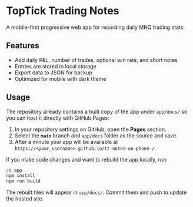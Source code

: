 # TopTick Trading Notes

A mobile-first progressive web app for recording daily MNQ trading stats.

## Features
- Add daily P&L, number of trades, optional win rate, and short notes
- Entries are stored in local storage
- Export data to JSON for backup
- Optimized for mobile with dark theme

## Usage
The repository already contains a built copy of the app under `app/docs/` so you
can host it directly with GitHub Pages:

1. In your repository settings on GitHub, open the **Pages** section.
2. Select the **`main`** branch and `app/docs` folder as the source and save.
3. After a minute your app will be available at
   `https://<your_username>.github.io/tt-notes-on-phone-/`.

If you make code changes and want to rebuild the app locally, run:

```bash
cd app
npm install
npm run build
```

The rebuilt files will appear in `app/docs/`. Commit them and push to update the
hosted site.
